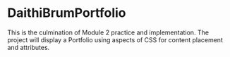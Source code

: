 # DaithiBrumPortfolio
This is the culmination of Module 2 practice and implementation. The project will display a Portfolio using aspects of CSS for content placement and attributes.
